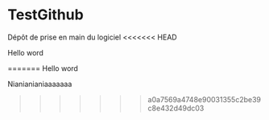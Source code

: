 # TestGithub
Dépôt de prise en main du logiciel
<<<<<<< HEAD

Hello word

=======
Hello word

Nianianianiaaaaaaa
>>>>>>> a0a7569a4748e90031355c2be39c8e432d49dc03
